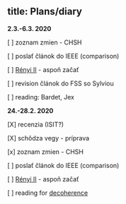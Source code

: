 title: Plans/diary
---

**2.3.-6.3. 2020**


[ ]  zoznam zmien - CHSH

[ ]  poslať článok do IEEE (comparison)

[ ]  [Rényi II](sandwiched) - aspoň začať

[ ]  revision článok do FSS so Sylviou

[ ]  reading: Bardet, Jex



**24.-28.2. 2020**

[X]  recenzia (ISIT?)
 
[X]  schôdza vegy - príprava

[x]  zoznam zmien - CHSH

[ ]  poslať článok do IEEE (comparison)

[ ]  [Rényi II](sandwiched) - aspoň začať

[ ]  reading for [decoherence](decoherence)